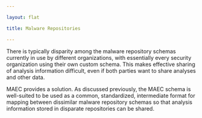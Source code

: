 ```yaml
---

layout: flat

title: Malware Repositories

---
```




There is typically disparity among the malware repository schemas currently in use by different organizations, with essentially every security organization using their own custom schema.  This makes effective sharing of analysis information difficult, even if both parties want to share analyses and other data.  

MAEC provides a solution.  As discussed previously, the MAEC schema is well-suited to be used as a common, standardized, intermediate format for mapping between dissimilar malware repository schemas so that analysis information stored in disparate repositories can be shared.
 